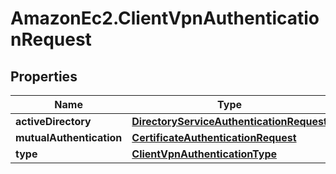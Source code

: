 # AmazonEc2.ClientVpnAuthenticationRequest

## Properties

Name | Type | Description | Notes
------------ | ------------- | ------------- | -------------
**activeDirectory** | [**DirectoryServiceAuthenticationRequest**](DirectoryServiceAuthenticationRequest.md) |  | [optional] 
**mutualAuthentication** | [**CertificateAuthenticationRequest**](CertificateAuthenticationRequest.md) |  | [optional] 
**type** | [**ClientVpnAuthenticationType**](ClientVpnAuthenticationType.md) |  | [optional] 


